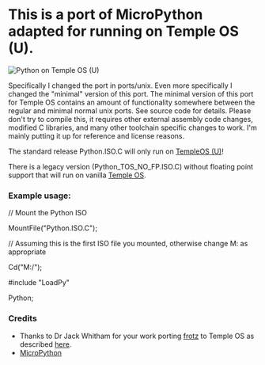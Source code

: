 # This is a port of MicroPython adapted for running on Temple OS (U).

![Python on Temple OS (U)](https://raw.githubusercontent.com/tosrevive/micropython-tos/master/screenshot.png?)

Specifically I changed the port in ports/unix.  Even more specifically I changed the "minimal" version of this port.  The minimal version of this port for Temple OS contains an amount of functionality somewhere between the regular and minimal normal unix ports.  See source code for details.  Please don't try to compile this, it requires other external assembly code changes, modified C libraries, and many other toolchain specific changes to work.  I'm mainly putting it up for reference and license reasons.

The standard release Python.ISO.C will only run on [TempleOS (U)](https://github.com/tosrevive/TempleOS-Unofficial)!

There is a legacy version (Python_TOS_NO_FP.ISO.C) without floating point support that will run on vanilla [Temple OS](http://templeos.org).

### Example usage:

// Mount the Python ISO

MountFile("Python.ISO.C");

// Assuming this is the first ISO file you mounted, otherwise change M: as appropriate

Cd("M:/");

#include "LoadPy"

Python;

### Credits
- Thanks to Dr Jack Whitham for your work porting [frotz](https://github.com/jwhitham/frotz/) to Temple OS as described [here](https://www.jwhitham.org/2015/07/porting-third-party-programs-to-templeos.html).
- [MicroPython](http://www.micropython.org)
